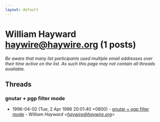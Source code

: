 ```yaml
---
layout: default
---
```


# William Hayward <haywire@haywire.org> (1 posts)

_Be aware that many list participants used multiple email addresses over their time active on the list. As such this page may not contain all threads available._

## Threads

### gnutar + pgp filter mode
+ 1996-04-02 (Tue, 2 Apr 1996 20:01:40 +0800) - [gnutar + pgp filter mode](/archive/1996/04/13cf8242a95972936c7cfdd0d4b85ce0f2b04a3c174a73d3fe9d4ff5a833912b) - _William Hayward \<haywire@haywire.org\>_

